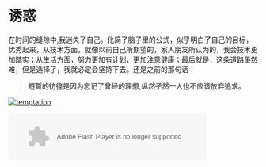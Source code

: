 # 诱惑

在时间的缝隙中,我迷失了自己。化简了脑子里的公式，似乎明白了自己的目标，优秀起来，从技术方面，就像以前自己所期望的，家人朋友所认为的，我会技术更加踏实；从生活方面，努力更加有计划，更加注意健康；最后就是，这条道路虽然难，但是选择了，我就必定会坚持下去。还是之前的那句话：

> **短暂的彷徨是因为忘记了曾经的理想,纵然孑然一人也不应该放弃追求。**
> 
[![temptation](https://attachment.soulteary.com/2011/11/06/temptation.jpg "temptation")](https://attachment.soulteary.com/2011/11/06/temptation.jpg) 

<object classid="clsid:D27CDB6E-AE6D-11cf-96B8-444553540000" width="400" height="95" id="bdmp3widget1873"><param name="movie" value="http://box.baidu.com/widget/flash/mbsong.swf?name=%E6%88%91%E7%9A%84%E6%AD%8C%E5%A3%B0%E9%87%8C&amp;artist=%E6%9B%B2%E5%A9%89%E5%A9%B7"><param name="wmode" value="opaque"><param name="allowscriptaccess" value="always"><embed src="http://box.baidu.com/widget/flash/mbsong.swf?name=%E6%88%91%E7%9A%84%E6%AD%8C%E5%A3%B0%E9%87%8C&amp;artist=%E6%9B%B2%E5%A9%89%E5%A9%B7" type="application/x-shockwave-flash" wmode="opaque" allowscriptaccess="always" width="400" height="95" name="bdmp3widget1873"></object>


